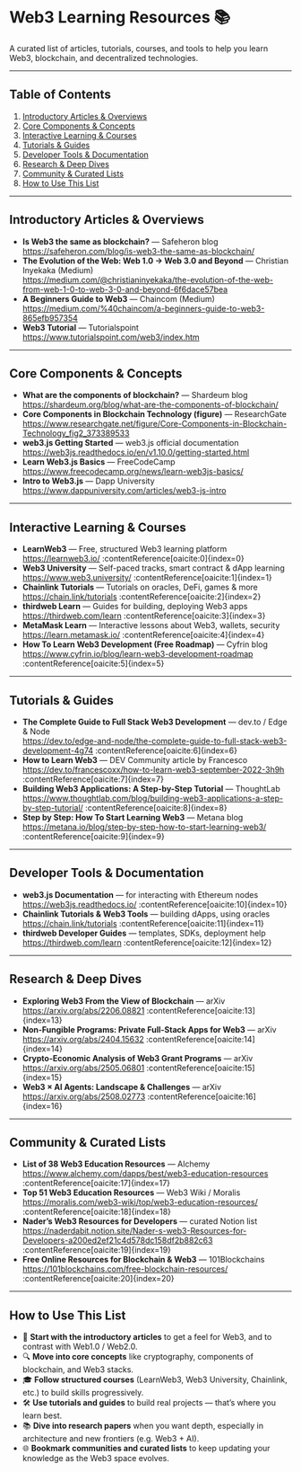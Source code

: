 # Web3 Learning Resources 📚

A curated list of articles, tutorials, courses, and tools to help you learn Web3, blockchain, and decentralized technologies.

---

## Table of Contents

1. [Introductory Articles & Overviews](#introductory-articles--overviews)  
2. [Core Components & Concepts](#core-components--concepts)  
3. [Interactive Learning & Courses](#interactive-learning--courses)  
4. [Tutorials & Guides](#tutorials--guides)  
5. [Developer Tools & Documentation](#developer-tools--documentation)  
6. [Research & Deep Dives](#research--deep-dives)  
7. [Community & Curated Lists](#community--curated-lists)  
8. [How to Use This List](#how-to-use-this-list)  

---

## Introductory Articles & Overviews

- **Is Web3 the same as blockchain?** — Safeheron blog  
  https://safeheron.com/blog/is-web3-the-same-as-blockchain/  
- **The Evolution of the Web: Web 1.0 → Web 3.0 and Beyond** — Christian Inyekaka (Medium)  
  https://medium.com/@christianinyekaka/the-evolution-of-the-web-from-web-1-0-to-web-3-0-and-beyond-6f6dace57bea  
- **A Beginners Guide to Web3** — Chaincom (Medium)  
  https://medium.com/%40chaincom/a-beginners-guide-to-web3-865efb957354  
- **Web3 Tutorial** — Tutorialspoint  
  https://www.tutorialspoint.com/web3/index.htm  

---

## Core Components & Concepts

- **What are the components of blockchain?** — Shardeum blog  
  https://shardeum.org/blog/what-are-the-components-of-blockchain/  
- **Core Components in Blockchain Technology (figure)** — ResearchGate  
  https://www.researchgate.net/figure/Core-Components-in-Blockchain-Technology_fig2_373389533  
- **web3.js Getting Started** — web3.js official documentation  
  https://web3js.readthedocs.io/en/v1.10.0/getting-started.html  
- **Learn Web3.js Basics** — FreeCodeCamp  
  https://www.freecodecamp.org/news/learn-web3js-basics/  
- **Intro to Web3.js** — Dapp University  
  https://www.dappuniversity.com/articles/web3-js-intro  

---

## Interactive Learning & Courses

- **LearnWeb3** — Free, structured Web3 learning platform  
  https://learnweb3.io/ :contentReference[oaicite:0]{index=0}  
- **Web3 University** — Self-paced tracks, smart contract & dApp learning  
  https://www.web3.university/ :contentReference[oaicite:1]{index=1}  
- **Chainlink Tutorials** — Tutorials on oracles, DeFi, games & more  
  https://chain.link/tutorials :contentReference[oaicite:2]{index=2}  
- **thirdweb Learn** — Guides for building, deploying Web3 apps  
  https://thirdweb.com/learn :contentReference[oaicite:3]{index=3}  
- **MetaMask Learn** — Interactive lessons about Web3, wallets, security  
  https://learn.metamask.io/ :contentReference[oaicite:4]{index=4}  
- **How To Learn Web3 Development (Free Roadmap)** — Cyfrin blog  
  https://www.cyfrin.io/blog/learn-web3-development-roadmap :contentReference[oaicite:5]{index=5}  

---

## Tutorials & Guides

- **The Complete Guide to Full Stack Web3 Development** — dev.to / Edge & Node  
  https://dev.to/edge-and-node/the-complete-guide-to-full-stack-web3-development-4g74 :contentReference[oaicite:6]{index=6}  
- **How to Learn Web3** — DEV Community article by Francesco  
  https://dev.to/francescoxx/how-to-learn-web3-september-2022-3h9h :contentReference[oaicite:7]{index=7}  
- **Building Web3 Applications: A Step-by-Step Tutorial** — ThoughtLab  
  https://www.thoughtlab.com/blog/building-web3-applications-a-step-by-step-tutorial/ :contentReference[oaicite:8]{index=8}  
- **Step by Step: How To Start Learning Web3** — Metana blog  
  https://metana.io/blog/step-by-step-how-to-start-learning-web3/ :contentReference[oaicite:9]{index=9}  

---

## Developer Tools & Documentation

- **web3.js Documentation** — for interacting with Ethereum nodes  
  https://web3js.readthedocs.io/ :contentReference[oaicite:10]{index=10}  
- **Chainlink Tutorials & Web3 Tools** — building dApps, using oracles  
  https://chain.link/tutorials :contentReference[oaicite:11]{index=11}  
- **thirdweb Developer Guides** — templates, SDKs, deployment help  
  https://thirdweb.com/learn :contentReference[oaicite:12]{index=12}  

---

## Research & Deep Dives

- **Exploring Web3 From the View of Blockchain** — arXiv  
  https://arxiv.org/abs/2206.08821 :contentReference[oaicite:13]{index=13}  
- **Non-Fungible Programs: Private Full-Stack Apps for Web3** — arXiv  
  https://arxiv.org/abs/2404.15632 :contentReference[oaicite:14]{index=14}  
- **Crypto-Economic Analysis of Web3 Grant Programs** — arXiv  
  https://arxiv.org/abs/2505.06801 :contentReference[oaicite:15]{index=15}  
- **Web3 × AI Agents: Landscape & Challenges** — arXiv  
  https://arxiv.org/abs/2508.02773 :contentReference[oaicite:16]{index=16}  

---

## Community & Curated Lists

- **List of 38 Web3 Education Resources** — Alchemy  
  https://www.alchemy.com/dapps/best/web3-education-resources :contentReference[oaicite:17]{index=17}  
- **Top 51 Web3 Education Resources** — Web3 Wiki / Moralis  
  https://moralis.com/web3-wiki/top/web3-education-resources/ :contentReference[oaicite:18]{index=18}  
- **Nader’s Web3 Resources for Developers** — curated Notion list  
  https://naderdabit.notion.site/Nader-s-web3-Resources-for-Developers-a200ed2ef21c4d578dc158df2b882c63 :contentReference[oaicite:19]{index=19}  
- **Free Online Resources for Blockchain & Web3** — 101Blockchains  
  https://101blockchains.com/free-blockchain-resources/ :contentReference[oaicite:20]{index=20}  

---

## How to Use This List

- 📌 **Start with the introductory articles** to get a feel for Web3, and to contrast with Web1.0 / Web2.0.
- 🔍 **Move into core concepts** like cryptography, components of blockchain, and Web3 stacks.
- 🎓 **Follow structured courses** (LearnWeb3, Web3 University, Chainlink, etc.) to build skills progressively.
- 🛠 **Use tutorials and guides** to build real projects — that’s where you learn best.
- 📚 **Dive into research papers** when you want depth, especially in architecture and new frontiers (e.g. Web3 + AI).
- 🌐 **Bookmark communities and curated lists** to keep updating your knowledge as the Web3 space evolves.
